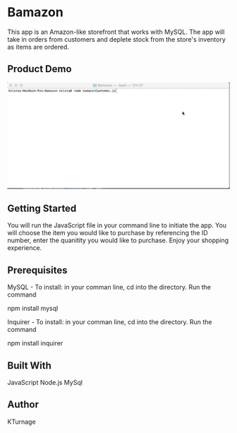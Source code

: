 # Bamazon


This app is an Amazon-like storefront that works with MySQL. The app will take in orders from customers and deplete stock from the store's inventory as items are ordered.


## Product Demo

![](https://github.com/KTurnage/bamazon/blob/master/assets/Bamazon_Kapture%202019-04-02%20at%2021.58.00.gif)





## Getting Started


You will run the JavaScript file in your command line to initiate the app. You will choose the item you would like to purchase by referencing the ID number, enter the quanitity you would like to purchase. Enjoy your shopping experience. 


## Prerequisites
MySQL - 
To install: in your comman line, cd into the directory. Run the command 

npm install mysql  

Inquirer -
To install: in your comman line, cd into the directory. Run the command 

npm install inquirer


## Built With
JavaScript
Node.js
MySql


## Author
KTurnage
